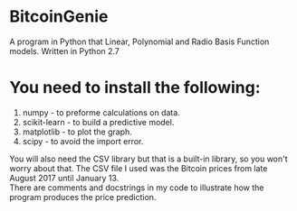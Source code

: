 # BitcoinGenie
A program in Python that Linear,
Polynomial and Radio Basis Function models. Written in Python 2.7 

# You need to install the following: 
1. numpy - to preforme calculations on data. 
2. scikit-learn - to build a predictive model.
3. matplotlib - to plot the graph. 
4. scipy - to avoid the import error.


You will also need the CSV library but that is a built-in library, so you won't worry about that. The CSV file I used was the Bitcoin prices from late August 2017 until January 13.  
There are comments and docstrings in my code to illustrate how the program produces the price prediction. 
